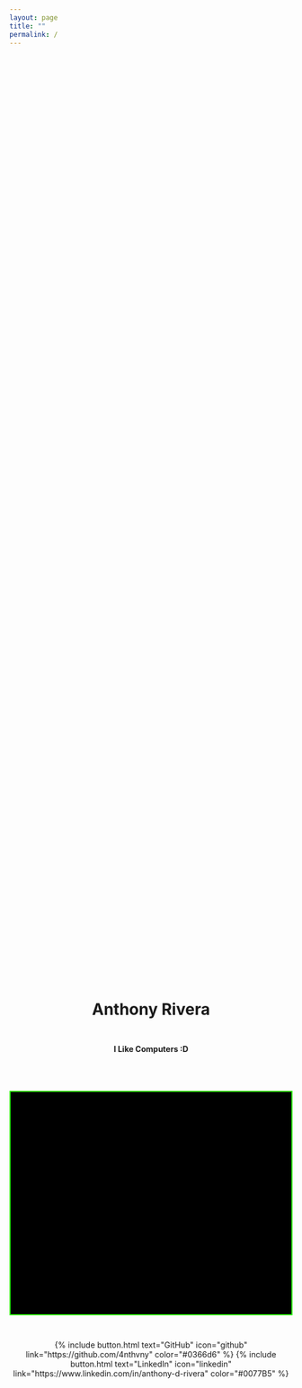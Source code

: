 ```yaml
---
layout: page
title: ""
permalink: /
---
```

<div class="center-page">
  <h1>Anthony Rivera</h1>
  <p><strong>I Like Computers :D</strong><p>

  <div id="terminal" aria-label="web terminal"></div>

<!-- START: Web Terminal -->
<style>
/* Center everything in the middle of the viewport */
.center-page {
  display: flex;
  flex-direction: column;
  align-items: center;      /* horizontal centering */
  justify-content: center;  /* vertical centering */
  min-height: 100vh;        /* fill full screen height */
  text-align: center;
  gap: 12px;                /* space between elements */
}

#terminal {
  background: #000;
  color: #bdbcb9;
  padding: 20px;
  border: 2px solid #39ff14; /* neon green border */
  border-radius: 0; 
  font-family: "Fira Code", ui-monospace, monospace;
  line-height: 1.5;
  width: 100%;        /* takes full width of container */
  max-width: 1100px;  /* optional: cap width */
  height: 400px;      /* <- fixed height */
  overflow-y: auto;   /* <- scroll when too much output */
  margin: 0rem 0;'
  text-align: left;
  box-sizing: border-box;
}
  .prompt { color:#39ff14; font-weight:600; }
  .cursor { animation: blink 1s steps(1) infinite; color:#39ff14; margin-left:4px; }
  @keyframes blink { 50% { opacity: 0 } }
  .line { margin: 0 0 .25rem 0; white-space: pre-wrap; font-size: 1.05rem; }
  .input-wrap { display:flex; gap:.6rem; align-items:center; }
  .input { outline:none; display:inline-block; color:#fff; min-width:4px; }

  /* new rule to remove double cursor */
  #input-line {
    caret-color: transparent;
  }
</style>

<script>
document.addEventListener('DOMContentLoaded', () => {
  const term = document.getElementById('terminal');
  const PROMPT = 'anthony@home:~$';
  const INTRO  = 'Uhh.. Wut-amd64 x86_64 GNU/Linux\nType "help" for commands';

  // demo file contents
  const FILES = {
    'flag.txt': 'Y2hhdCB3aWxsIGkgZ2V0IGhpcmVkPw==' // base64 of "chat will i get hired?"
  };

  const HISTORY = [];
  let histIdx = -1;

  // utils
  const sanitize = (s) => { const d = document.createElement('div'); d.innerText = s; return d.innerHTML; };

  function writeLine(text, asCmd=false) {
    const p = document.createElement('p');
    p.className = 'line';
    p.innerHTML = asCmd
      ? `<span class="prompt">${sanitize(PROMPT)}</span> ${sanitize(text)}`
      : sanitize(text);
    term.appendChild(p);
    term.scrollTop = term.scrollHeight;
  }

  function placeCaretAtEnd(el){
    const r = document.createRange();
    const s = window.getSelection();
    r.selectNodeContents(el);
    r.collapse(false);
    s.removeAllRanges();
    s.addRange(r);
  }

  function writeInputLine() {
    const wrap = document.createElement('div');
    wrap.className = 'input-wrap';

    const promptSpan = document.createElement('span');
    promptSpan.className = 'prompt';
    promptSpan.textContent = PROMPT;

    const input = document.createElement('span');
    input.className = 'input';
    input.id = 'input-line';
    input.contentEditable = 'true';
    input.spellcheck = false;

    const cursor = document.createElement('span');
    cursor.className = 'cursor';
    cursor.textContent = '█';

    wrap.appendChild(promptSpan);
    wrap.appendChild(input);
    wrap.appendChild(cursor);
    term.appendChild(wrap);
    term.scrollTop = term.scrollHeight;

    setTimeout(() => { input.focus(); placeCaretAtEnd(input); }, 0);

    input.addEventListener('keydown', (e) => {
      // Ctrl+L -> clear
      if (e.ctrlKey && e.key.toLowerCase() === 'l') {
        e.preventDefault();
        term.innerHTML = '';
        writeLine(INTRO);
        writeInputLine();
        return;
      }

      // history
      if (e.key === 'ArrowUp' || e.key === 'ArrowDown') {
        e.preventDefault();
        if (!HISTORY.length) return;
        if (e.key === 'ArrowUp') histIdx = Math.max(0, histIdx - 1);
        else histIdx = Math.min(HISTORY.length - 1, histIdx + 1);
        input.textContent = HISTORY[histIdx] || '';
        placeCaretAtEnd(input);
        return;
      }

      // Enter -> execute
      if (e.key === 'Enter') {
        e.preventDefault();
        const raw = input.innerText.trim();
        term.removeChild(wrap);
        writeLine(raw, true);
        if (raw) { HISTORY.push(raw); histIdx = HISTORY.length; }
        handleCommand(raw);
        return;
      }
    });
  }

  function handleCommand(raw) {
    // tokenize, preserving flags like "-d"
    const parts = raw.split(/\s+/);
    const cmd = (parts.shift() || '').toLowerCase();

    // map of simple commands
    const simple = {
      'help': () => `Available commands:
- whoami 
- ls 
- cat flag.txt
- base64 
- certs 
- job`,
      'whoami': () => 'Hi, Im Anthony :D',
      'ls': () => 'flag.txt',
      'certs': () => `Certifications:
- CompTIA Security+
- Red Team Operator
- Blue Team Level 1`,
      'job': () => 'Uhh chat.. Pls hire me? Internships?',
      'clear': () => { term.innerHTML = ''; return ''; }
    };

    // base64 command (no arguments, just decodes the flag)
if (cmd === 'base64') {
  writeLine('chat will i get hired?');
  writeInputLine();
  return;
}
    // cat flag.txt
    if (cmd === 'cat') {
      const target = (parts.shift() || '').toLowerCase();
      if (!target) {
        writeLine('usage: cat <file>');
      } else if (target === 'flag.txt') {
        writeLine(FILES['flag.txt']);
      } else {
        writeLine(`cat: ${target}: No such file`);
      }
      writeInputLine();
      return;
    }

    // simple commands
    if (cmd in simple) {
      const out = simple[cmd]();
      if (out) writeLine(out);
      writeInputLine();
      return;
    }

    if (cmd.length) writeLine(`command not found: ${cmd}`);
    writeInputLine();
  }

  // click to focus
  term.addEventListener('click', () => {
    const i = document.getElementById('input-line');
    if (i) i.focus();
  });

  // boot
  writeLine(INTRO);
  writeInputLine();
});
</script>
<!-- END: Web Terminal -->


<div class="typeset" style="text-align:center; margin-top:2rem;">
  {% include button.html text="GitHub" icon="github" link="https://github.com/4nthvny" color="#0366d6" %}
  {% include button.html text="LinkedIn" icon="linkedin" link="https://www.linkedin.com/in/anthony-d-rivera" color="#0077B5" %}
</div>

